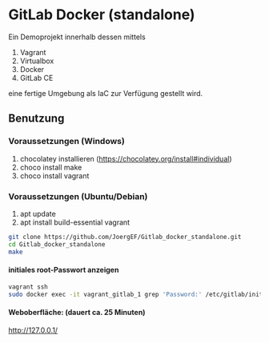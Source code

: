 # GitLab Docker (standalone)

Ein Demoprojekt innerhalb dessen mittels

  1. Vagrant
  2. Virtualbox
  3. Docker
  4. GitLab CE
  
eine fertige Umgebung als IaC zur Verfügung gestellt wird.

## Benutzung

### Voraussetzungen (Windows)

  1. chocolatey installieren (https://chocolatey.org/install#individual)
  2. choco install make
  3. choco install vagrant

### Voraussetzungen (Ubuntu/Debian)

  1. apt update
  2. apt install build-essential vagrant

```bash
git clone https://github.com/JoergEF/Gitlab_docker_standalone.git
cd Gitlab_docker_standalone
make
```

#### initiales root-Passwort anzeigen

```bash
vagrant ssh
sudo docker exec -it vagrant_gitlab_1 grep 'Password:' /etc/gitlab/initial_root_password
```

#### Weboberfläche: (dauert ca. 25 Minuten)
  http://127.0.0.1/

